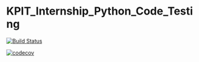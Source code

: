 # KPIT_Internship_Python_Code_Testing
[![Build Status](https://travis-ci.org/AbhishekCN1994/KPIT_Internship_Python_Code_Testing.svg?branch=master)](https://travis-ci.org/AbhishekCN1994/KPIT_Internship_Python_Code_Testing)

[![codecov](https://codecov.io/gh/AbhishekCN1994/KPIT_Internship_Python_Code_Testing/branch/master/graph/badge.svg)](https://codecov.io/gh/AbhishekCN1994/KPIT_Internship_Python_Code_Testing)
